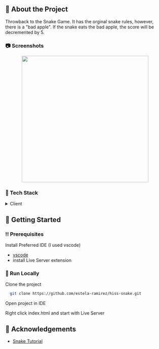 <!-- About the Project -->
## :star2: About the Project
<p>Throwback to the Snake Game. It has the orginal snake rules, however, there is a "bad apple". If the snake eats the bad apple, the score will be decremented by 5.</p>


<!-- Screenshots -->
### :camera: Screenshots

<div align="center">
 <img src="screenshots/game.jpg" alt="" width="400"/>
</div>

<!-- TechStack -->
### :space_invader: Tech Stack

<details>
  <summary>Client</summary>
   <ul>
     <li>Javascript</li>
     <li>html</li>
     <li>css</li>
   </ul>
</details>


<!-- Getting Started -->
## 	:toolbox: Getting Started

<!-- Prerequisites -->
### :bangbang: Prerequisites

Install Preferred IDE (I used vscode)
- [vscode](https://code.visualstudio.com/download)
- install Live Server extension

<!-- Run Locally -->
### :running: Run Locally
Clone the project

```bash
  git clone https://github.com/estela-ramirez/hiss-snake.git
```

Open project in IDE

Right click index.html and start with Live Server 

<!-- Acknowledgments -->
## :raised_hands: Acknowledgements
 - [Snake Tutorial](https://www.youtube.com/watch?v=7Azlj0f9vas)
